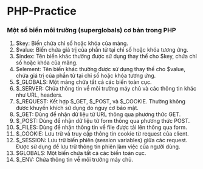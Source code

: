 # PHP-Practice
### Một số biến môi trường (superglobals) cơ bản trong PHP
1. $key: Biến chứa chỉ số hoặc khóa của mảng.
1. $value: Biến chứa giá trị của phần tử tại chỉ số hoặc khóa tương ứng.
1. $index: Tên biến khác thường được sử dụng thay thế cho $key, chứa chỉ số hoặc khóa của mảng.
1. $element: Tên biến khác thường được sử dụng thay thế cho $value, chứa giá trị của phần tử tại chỉ số hoặc khóa tương ứng.
1. $_GLOBALS: Một mảng chứa tất cả các biến toàn cục.
1. $_SERVER: Chứa thông tin về môi trường máy chủ và các thông tin khác như URL, headers.
1. $_REQUEST: Kết hợp $_GET, $_POST, và $_COOKIE. Thường không được khuyến khích sử dụng do nguy cơ bảo mật.
1. $_GET: Dùng để nhận dữ liệu từ URL thông qua phương thức GET.
1. $_POST: Dùng để nhận dữ liệu từ form thông qua phương thức POST.
1. $_FILES: Dùng để nhận thông tin về file được tải lên thông qua form.
1. $_COOKIE: Lưu trữ và truy cập thông tin cookie từ request của client.
1. $_SESSION: Lưu trữ biến phiên (session variables) giữa các request. Được sử dụng để lưu trữ thông tin phiên làm việc của người dùng.
1. $GLOBALS: Một biến chứa tất cả các biến toàn cục.
1. $_ENV: Chứa thông tin về môi trường máy chủ.